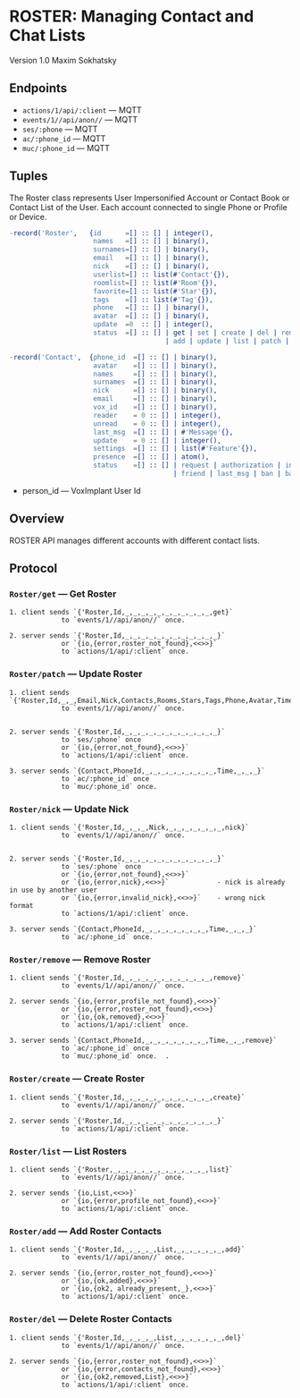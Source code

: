 ROSTER: Managing Contact and Chat Lists
=======================================

Version 1.0 Maxim Sokhatsky

Endpoints
--------

* `actions/1/api/:client` — MQTT
* `events/1//api/anon//`  — MQTT
* `ses/:phone`            — MQTT
* `ac/:phone_id`          — MQTT
* `muc/:phone_id`         — MQTT

Tuples
------

The Roster class represents User Impersonified Account or
Contact Book or Contact List of the User. Each account connected to single
Phone or Profile or Device.

```erlang
-record('Roster',   {id      =[] :: [] | integer(),
                     names   =[] :: [] | binary(),
                     surnames=[] :: [] | binary(),
                     email   =[] :: [] | binary(),
                     nick    =[] :: [] | binary(),
                     userlist=[] :: list(#'Contact'{}),
                     roomlist=[] :: list(#'Room'{}),
                     favorite=[] :: list(#'Star'{}),
                     tags    =[] :: list(#'Tag'{}),
                     phone   =[] :: [] | binary(),
                     avatar  =[] :: [] | binary(),
                     update  =0  :: [] | integer(),
                     status  =[] :: [] | get | set | create | del | remove
                                       | add | update | list | patch | last_msg | atom()}).
```

```erlang
-record('Contact',  {phone_id  =[] :: [] | binary(),
                     avatar    =[] :: [] | binary(),
                     names     =[] :: [] | binary(),
                     surnames  =[] :: [] | binary(),
                     nick      =[] :: [] | binary(),
                     email     =[] :: [] | binary(),
                     vox_id    =[] :: [] | binary(),
                     reader    = 0 :: [] | integer(),
                     unread    = 0 :: [] | integer(),
                     last_msg  =[] :: [] | #'Message'{},
                     update    = 0 :: [] | integer(),
                     settings  =[] :: [] | list(#'Feature'{}),
                     presence  =[] :: [] | atom(),
                     status    =[] :: [] | request | authorization | internal
                                         | friend | last_msg | ban | banned | deleted }).

```

* person_id — VoxImplant User Id

Overview
--------

ROSTER API manages different accounts with different contact lists.

Protocol
--------

### `Roster/get` — Get Roster

```
1. client sends `{'Roster,Id,_,_,_,_,_,_,_,_,_,_,_,get}`
             to `events/1//api/anon//` once.
```

```
2. server sends `{'Roster,Id,_,_,_,_,_,_,_,_,_,_,_,_}`
             or `{io,{error,roster_not_found},<<>>}`            
             to `actions/1/api/:client` once.
```

### `Roster/patch` — Update Roster

```
1. client sends `{'Roster,Id,_,_,Email,Nick,Contacts,Rooms,Stars,Tags,Phone,Avatar,Time,patch}`
             to `events/1//api/anon//` once.
```

```

2. server sends `{'Roster,Id,_,_,_,_,_,_,_,_,_,_,_,_}`
             to `ses/:phone` once
             or `{io,{error,not_found},<<>>}`
             to `actions/1/api/:client` once.
```

```
3. server sends `{Contact,PhoneId,_,_,_,_,_,_,_,_,_,Time,_,_,_}`
             to `ac/:phone_id` once
             to `muc/:phone_id` once.

```

### `Roster/nick` — Update Nick

```
1. client sends `{'Roster,Id,_,_,_,Nick,_,_,_,_,_,_,_,nick}`
             to `events/1//api/anon//` once.
```

```

2. server sends `{'Roster,Id,_,_,_,_,_,_,_,_,_,_,_,_}`
             to `ses/:phone` once
             or `{io,{error,not_found},<<>>}`
             or `{io,{error,nick},<<>>}`            - nick is already in use by another user
             or `{io,{error,invalid_nick},<<>>}`    - wrong nick format
             to `actions/1/api/:client` once.

```

```
3. server sends `{Contact,PhoneId,_,_,_,_,_,_,_,_,Time,_,_,_}`
             to `ac/:phone_id` once.
```

### `Roster/remove` — Remove Roster

```
1. client sends `{'Roster,Id,_,_,_,_,_,_,_,_,_,_,_,remove}`
             to `events/1//api/anon//` once.
```

```
2. server sends `{io,{error,profile_not_found},<<>>}`
             or `{io,{error,roster_not_found},<<>>}`
             or `{io,{ok,removed},<<>>}`
             to `actions/1/api/:client` once.
```

```
3. server sends `{Contact,PhoneId,_,_,_,_,_,_,_,_,Time,_,_,remove}`
             to `ac/:phone_id` once
             to `muc/:phone_id` once.  .
```

### `Roster/create` — Create Roster

```
1. client sends `{'Roster,Id,_,_,_,_,_,_,_,_,_,_,_,create}`
             to `events/1//api/anon//` once.
```

```
2. server sends `{'Roster,Id,_,_,_,_,_,_,_,_,_,_,_,_}`
             to `actions/1/api/:client` once.
```

### `Roster/list` — List Rosters

```
1. client sends `{'Roster,_,_,_,_,_,_,_,_,_,_,_,_,list}`
             to `events/1//api/anon//` once.
```

```
2. server sends `{io,List,<<>>}`
             or `{io,{error,profile_not_found},<<>>}`
             to `actions/1/api/:client` once.
```

### `Roster/add` — Add Roster Contacts

```
1. client sends `{'Roster,Id,_,_,_,_,List,_,_,_,_,_,_,add}`
             to `events/1//api/anon//` once.
```

```
2. server sends `{io,{error,roster_not_found},<<>>}`
             or `{io,{ok,added},<<>>}`
             or `{io,{ok2, already_present,_},<<>>}`
             to `actions/1/api/:client` once.
```

### `Roster/del` — Delete Roster Contacts

```
1. client sends `{'Roster,Id,_,_,_,_,List,_,_,_,_,_,_,del}`
             to `events/1//api/anon//` once.
```

```
2. server sends `{io,{error,roster_not_found},<<>>}`
             or `{io,{error,contacts_not_found},<<>>}`
             or `{io,{ok2,removed,List},<<>>}`
             to `actions/1/api/:client` once.
```
